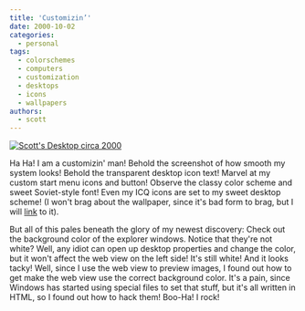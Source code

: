 ```yaml
---
title: 'Customizin’'
date: 2000-10-02
categories:
  - personal
tags:
  - colorschemes
  - computers
  - customization
  - desktops
  - icons
  - wallpapers
authors:
  - scott
---
```


[![Scott's Desktop circa 2000](/images/3113616793_cf2a7b6011.jpg)](http://www.flickr.com/photos/spaceninja/3113616793/)

Ha Ha! I am a customizin' man! Behold the screenshot of how smooth my system looks! Behold the transparent desktop icon text! Marvel at my custom start menu icons and button! Observe the classy color scheme and sweet Soviet-style font! Even my ICQ icons are set to my sweet desktop scheme! (I won't brag about the wallpaper, since it's bad form to brag, but I will [link](http://spaceninja.com/site-archives/yellow5/v2/free.html) to it).

But all of this pales beneath the glory of my newest discovery: Check out the background color of the explorer windows. Notice that they're not white? Well, any idiot can open up desktop properties and change the color, but it won't affect the web view on the left side! It's still white! And it looks tacky! Well, since I use the web view to preview images, I found out how to get make the web view use the correct background color. It's a pain, since Windows has started using special files to set that stuff, but it's all written in HTML, so I found out how to hack them! Boo-Ha! I rock!
